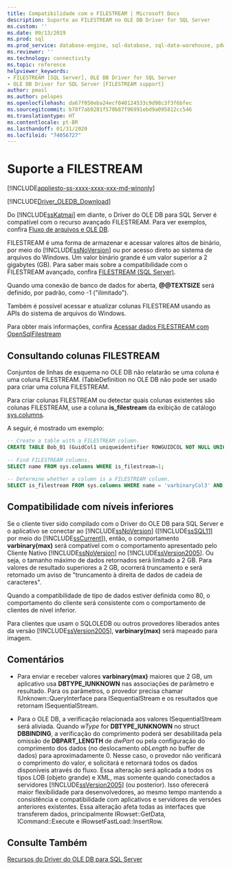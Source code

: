 ```yaml
---
title: Compatibilidade com o FILESTREAM | Microsoft Docs
description: Suporte ao FILESTREAM no OLE DB Driver for SQL Server
ms.custom: ''
ms.date: 09/13/2019
ms.prod: sql
ms.prod_service: database-engine, sql-database, sql-data-warehouse, pdw
ms.reviewer: ''
ms.technology: connectivity
ms.topic: reference
helpviewer_keywords:
- FILESTREAM [SQL Server], OLE DB Driver for SQL Server
- OLE DB Driver for SQL Server [FILESTREAM support]
author: pmasl
ms.author: pelopes
ms.openlocfilehash: da67f050eba24ecf040124533c9d98c3f3f6bfec
ms.sourcegitcommit: b78f7ab9281f570b87f96991ebd9a095812cc546
ms.translationtype: HT
ms.contentlocale: pt-BR
ms.lasthandoff: 01/31/2020
ms.locfileid: "74056727"
---
```

# <a name="filestream-support"></a>Suporte a FILESTREAM
[!INCLUDE[appliesto-ss-xxxx-xxxx-xxx-md-winonly](../../../includes/appliesto-ss-xxxx-xxxx-xxx-md-winonly.md)]

[!INCLUDE[Driver_OLEDB_Download](../../../includes/driver_oledb_download.md)]

Do [!INCLUDE[ssKatmai](../../../includes/sskatmai-md.md)] em diante, o Driver do OLE DB para SQL Server é compatível com o recurso avançado FILESTREAM. Para ver exemplos, confira [Fluxo de arquivos e OLE DB](../../oledb/ole-db-how-to/filestream/filestream-and-ole-db.md).  

FILESTREAM é uma forma de armazenar e acessar valores altos de binário, por meio do [!INCLUDE[ssNoVersion](../../../includes/ssnoversion-md.md)] ou por acesso direto ao sistema de arquivos do Windows. Um valor binário grande é um valor superior a 2 gigabytes (GB). Para saber mais sobre a compatibilidade com o FILESTREAM avançado, confira [FILESTREAM &#40;SQL Server&#41;](../../../relational-databases/blob/filestream-sql-server.md).  
  
Quando uma conexão de banco de dados for aberta, **\@\@TEXTSIZE** será definido, por padrão, como -1 ("ilimitado").  
  
Também é possível acessar e atualizar colunas FILESTREAM usando as APIs do sistema de arquivos do Windows.  
  
Para obter mais informações, confira [Acessar dados FILESTREAM com OpenSqlFilestream](../../../relational-databases/blob/access-filestream-data-with-opensqlfilestream.md)  
  
## <a name="querying-for-filestream-columns"></a>Consultando colunas FILESTREAM  
Conjuntos de linhas de esquema no OLE DB não relatarão se uma coluna é uma coluna FILESTREAM. ITableDefinition no OLE DB não pode ser usado para criar uma coluna FILESTREAM.    
  
Para criar colunas FILESTREAM ou detectar quais colunas existentes são colunas FILESTREAM, use a coluna **is_filestream** da exibição de catálogo [sys.columns](../../../relational-databases/system-catalog-views/sys-columns-transact-sql.md).  
  
A seguir, é mostrado um exemplo:  
  
```sql  
-- Create a table with a FILESTREAM column.  
CREATE TABLE Bob_01 (GuidCol1 uniqueidentifier ROWGUIDCOL NOT NULL UNIQUE DEFAULT NEWID(), IntCol2 int, varbinaryCol3 varbinary(max) FILESTREAM);  
  
-- Find FILESTREAM columns.  
SELECT name FROM sys.columns WHERE is_filestream=1;  
  
-- Determine whether a column is a FILESTREAM column.  
SELECT is_filestream FROM sys.columns WHERE name = 'varbinaryCol3' AND object_id IN (SELECT object_id FROM sys.tables WHERE name='Bob_01');  
```  
  
## <a name="down-level-compatibility"></a>Compatibilidade com níveis inferiores  
Se o cliente tiver sido compilado com o Driver do OLE DB para SQL Server e o aplicativo se conectar ao [!INCLUDE[ssNoVersion](../../../includes/ssnoversion-md.md)] ([!INCLUDE[ssSQL11](../../../includes/sssql11-md.md)] por meio do [!INCLUDE[ssCurrent](../../../includes/sscurrent-md.md)]), então, o comportamento **varbinary(max)** será compatível com o comportamento apresentado pelo Cliente Nativo [!INCLUDE[ssNoVersion](../../../includes/ssnoversion-md.md)] no [!INCLUDE[ssVersion2005](../../../includes/ssversion2005-md.md)]. Ou seja, o tamanho máximo de dados retornados será limitado a 2 GB. Para valores de resultado superiores a 2 GB, ocorrerá truncamento e será retornado um aviso de "truncamento à direita de dados de cadeia de caracteres". 
  
Quando a compatibilidade de tipo de dados estiver definida como 80, o comportamento do cliente será consistente com o comportamento de clientes de nível inferior.  
  
Para clientes que usam o SQLOLEDB ou outros provedores liberados antes da versão [!INCLUDE[ssVersion2005](../../../includes/ssversion2005-md.md)], **varbinary(max)** será mapeado para imagem.  
  
## <a name="comments"></a>Comentários
- Para enviar e receber valores **varbinary(max)** maiores que 2 GB, um aplicativo usa **DBTYPE_IUNKNOWN** nas associações de parâmetro e resultado. Para os parâmetros, o provedor precisa chamar IUnknown::QueryInterface para ISequentialStream e os resultados que retornam ISequentialStream.  

-  Para o OLE DB, a verificação relacionada aos valores ISequentialStream será aliviada. Quando *wType* for **DBTYPE_IUNKNOWN** no struct **DBBINDING**, a verificação do comprimento poderá ser desabilitada pela omissão de **DBPART_LENGTH** de *dwPart* ou pela configuração do comprimento dos dados (no deslocamento *obLength* no buffer de dados) para aproximadamente 0. Nesse caso, o provedor não verificará o comprimento do valor, e solicitará e retornará todos os dados disponíveis através do fluxo. Essa alteração será aplicada a todos os tipos LOB (objeto grande) e XML, mas somente quando conectados a servidores [!INCLUDE[ssVersion2005](../../../includes/ssversion2005-md.md)] (ou posterior). Isso oferecerá maior flexibilidade para desenvolvedores, ao mesmo tempo mantendo a consistência e compatibilidade com aplicativos e servidores de versões anteriores existentes.  Essa alteração afeta todas as interfaces que transferem dados, principalmente IRowset::GetData, ICommand::Execute e IRowsetFastLoad::InsertRow.
 

## <a name="see-also"></a>Consulte Também  
 [Recursos do Driver do OLE DB para SQL Server](../../oledb/features/oledb-driver-for-sql-server-features.md)  
  
  
